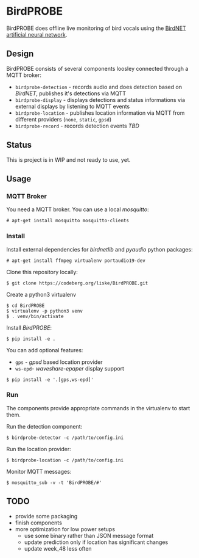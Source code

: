 # BirdPROBE

BirdPROBE does offline live monitoring of bird vocals using the [BirdNET artificial neural network](https://birdnet.cornell.edu/).

## Design

BirdPROBE consists of several components loosley connected through a MQTT broker:

- `birdprobe-detection` - records audio and does detection based on *BirdNET*, publishes it's detections via MQTT
- `birdprobe-display` - displays detections and status informations via external displays by listening to MQTT events
- `birdprobe-location` - publishes location information via MQTT from different providers (`none`, `static`, `gpsd`)
- `birdprobe-record` - records detection events *TBD*

## Status

This is project is in WIP and not ready to use, yet.

## Usage

### MQTT Broker

You need a MQTT broker. You can use a local *mosquitto*:

```console
# apt-get install mosquitto mosquitto-clients
```

### Install

Install external dependencies for *birdnetlib* and *pyaudio* python packages:

```console
# apt-get install ffmpeg virtualenv portaudio19-dev
```

Clone this repository locally:

```console
$ git clone https://codeberg.org/liske/BirdPROBE.git
```

Create a python3 virtualenv

```console
$ cd BirdPROBE
$ virtualenv -p python3 venv
$ . venv/bin/activate
```

Install *BirdPROBE*:
```console
$ pip install -e .
```

You can add optional features:

- `gps` - *gpsd* based location provider
- `ws-epd`- *waveshare-epaper* display support

```console
$ pip install -e '.[gps,ws-epd]'
```

### Run

The components provide appropriate commands in the virtualenv to start them.

Run the detection component:

```console
$ birdprobe-detector -c /path/to/config.ini
```

Run the location provider:

```console
$ birdprobe-location -c /path/to/config.ini
```

Monitor MQTT messages:

```console
$ mosquitto_sub -v -t 'BirdPROBE/#'
```


## TODO
- provide some packaging
- finish components
- more optimization for low power setups
  - use some binary rather than JSON message format
  - update prediction only if location has significant changes
  - update week_48 less often
